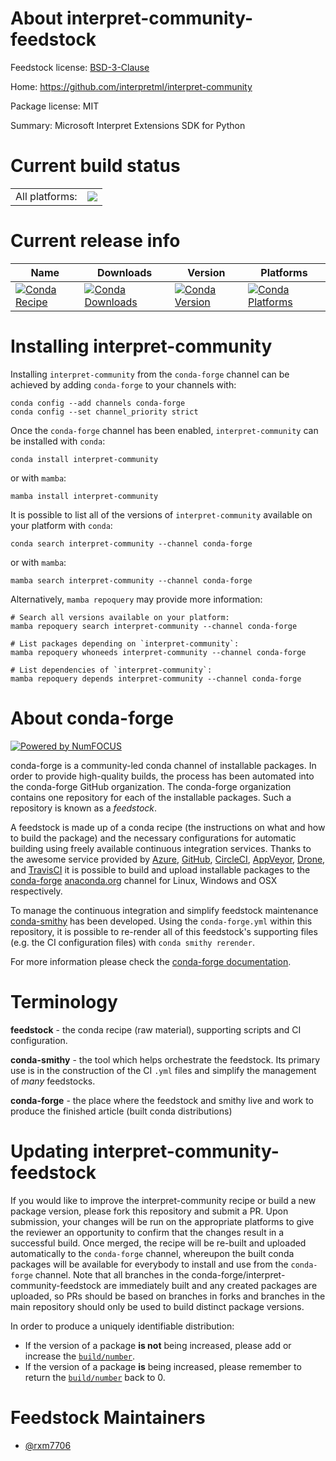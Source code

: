 About interpret-community-feedstock
===================================

Feedstock license: [BSD-3-Clause](https://github.com/conda-forge/interpret-community-feedstock/blob/main/LICENSE.txt)

Home: https://github.com/interpretml/interpret-community

Package license: MIT

Summary: Microsoft Interpret Extensions SDK for Python

Current build status
====================


<table><tr><td>All platforms:</td>
    <td>
      <a href="https://dev.azure.com/conda-forge/feedstock-builds/_build/latest?definitionId=19567&branchName=main">
        <img src="https://dev.azure.com/conda-forge/feedstock-builds/_apis/build/status/interpret-community-feedstock?branchName=main">
      </a>
    </td>
  </tr>
</table>

Current release info
====================

| Name | Downloads | Version | Platforms |
| --- | --- | --- | --- |
| [![Conda Recipe](https://img.shields.io/badge/recipe-interpret--community-green.svg)](https://anaconda.org/conda-forge/interpret-community) | [![Conda Downloads](https://img.shields.io/conda/dn/conda-forge/interpret-community.svg)](https://anaconda.org/conda-forge/interpret-community) | [![Conda Version](https://img.shields.io/conda/vn/conda-forge/interpret-community.svg)](https://anaconda.org/conda-forge/interpret-community) | [![Conda Platforms](https://img.shields.io/conda/pn/conda-forge/interpret-community.svg)](https://anaconda.org/conda-forge/interpret-community) |

Installing interpret-community
==============================

Installing `interpret-community` from the `conda-forge` channel can be achieved by adding `conda-forge` to your channels with:

```
conda config --add channels conda-forge
conda config --set channel_priority strict
```

Once the `conda-forge` channel has been enabled, `interpret-community` can be installed with `conda`:

```
conda install interpret-community
```

or with `mamba`:

```
mamba install interpret-community
```

It is possible to list all of the versions of `interpret-community` available on your platform with `conda`:

```
conda search interpret-community --channel conda-forge
```

or with `mamba`:

```
mamba search interpret-community --channel conda-forge
```

Alternatively, `mamba repoquery` may provide more information:

```
# Search all versions available on your platform:
mamba repoquery search interpret-community --channel conda-forge

# List packages depending on `interpret-community`:
mamba repoquery whoneeds interpret-community --channel conda-forge

# List dependencies of `interpret-community`:
mamba repoquery depends interpret-community --channel conda-forge
```


About conda-forge
=================

[![Powered by
NumFOCUS](https://img.shields.io/badge/powered%20by-NumFOCUS-orange.svg?style=flat&colorA=E1523D&colorB=007D8A)](https://numfocus.org)

conda-forge is a community-led conda channel of installable packages.
In order to provide high-quality builds, the process has been automated into the
conda-forge GitHub organization. The conda-forge organization contains one repository
for each of the installable packages. Such a repository is known as a *feedstock*.

A feedstock is made up of a conda recipe (the instructions on what and how to build
the package) and the necessary configurations for automatic building using freely
available continuous integration services. Thanks to the awesome service provided by
[Azure](https://azure.microsoft.com/en-us/services/devops/), [GitHub](https://github.com/),
[CircleCI](https://circleci.com/), [AppVeyor](https://www.appveyor.com/),
[Drone](https://cloud.drone.io/welcome), and [TravisCI](https://travis-ci.com/)
it is possible to build and upload installable packages to the
[conda-forge](https://anaconda.org/conda-forge) [anaconda.org](https://anaconda.org/)
channel for Linux, Windows and OSX respectively.

To manage the continuous integration and simplify feedstock maintenance
[conda-smithy](https://github.com/conda-forge/conda-smithy) has been developed.
Using the ``conda-forge.yml`` within this repository, it is possible to re-render all of
this feedstock's supporting files (e.g. the CI configuration files) with ``conda smithy rerender``.

For more information please check the [conda-forge documentation](https://conda-forge.org/docs/).

Terminology
===========

**feedstock** - the conda recipe (raw material), supporting scripts and CI configuration.

**conda-smithy** - the tool which helps orchestrate the feedstock.
                   Its primary use is in the construction of the CI ``.yml`` files
                   and simplify the management of *many* feedstocks.

**conda-forge** - the place where the feedstock and smithy live and work to
                  produce the finished article (built conda distributions)


Updating interpret-community-feedstock
======================================

If you would like to improve the interpret-community recipe or build a new
package version, please fork this repository and submit a PR. Upon submission,
your changes will be run on the appropriate platforms to give the reviewer an
opportunity to confirm that the changes result in a successful build. Once
merged, the recipe will be re-built and uploaded automatically to the
`conda-forge` channel, whereupon the built conda packages will be available for
everybody to install and use from the `conda-forge` channel.
Note that all branches in the conda-forge/interpret-community-feedstock are
immediately built and any created packages are uploaded, so PRs should be based
on branches in forks and branches in the main repository should only be used to
build distinct package versions.

In order to produce a uniquely identifiable distribution:
 * If the version of a package **is not** being increased, please add or increase
   the [``build/number``](https://docs.conda.io/projects/conda-build/en/latest/resources/define-metadata.html#build-number-and-string).
 * If the version of a package **is** being increased, please remember to return
   the [``build/number``](https://docs.conda.io/projects/conda-build/en/latest/resources/define-metadata.html#build-number-and-string)
   back to 0.

Feedstock Maintainers
=====================

* [@rxm7706](https://github.com/rxm7706/)

